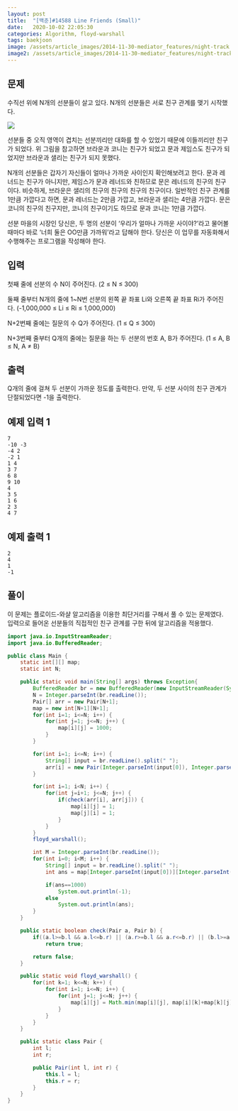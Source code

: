 ```yaml
---
layout: post
title:  "[백준]#14588 Line Friends (Small)"
date:   2020-10-02 22:05:30
categories: Algorithm, floyd-warshall
tags: baekjoon
image: /assets/article_images/2014-11-30-mediator_features/night-track.JPG
image2: /assets/article_images/2014-11-30-mediator_features/night-track-mobile.JPG
---
```


문제
--------------------

수직선 위에 N개의 선분들이 살고 있다. N개의 선분들은 서로 친구 관계를 맺기 시작했다.

![](https://onlinejudgeimages.s3-ap-northeast-1.amazonaws.com/problem/14588/line_friends.png)

선분들 중 오직 영역이 겹치는 선분끼리만 대화를 할 수 있었기 때문에 이들끼리만 친구가 되었다. 위 그림을 참고하면 브라운과 코니는 친구가 되었고 문과 제임스도 친구가 되었지만 브라운과 샐리는 친구가 되지 못했다.

N개의 선분들은 갑자기 자신들이 얼마나 가까운 사이인지 확인해보려고 한다. 문과 레너드는 친구가 아니지만, 제임스가 문과 레너드와 친하므로 문은 레너드의 친구의 친구이다. 비슷하게, 브라운은 샐리의 친구의 친구의 친구의 친구이다. 일반적인 친구 관계를 1만큼 가깝다고 하면, 문과 레너드는 2만큼 가깝고, 브라운과 샐리는 4만큼 가깝다. 문은 코니의 친구의 친구지만, 코니의 친구이기도 하므로 문과 코니는 1만큼 가깝다.

선분 마을의 시장인 당신은, 두 명의 선분이 ‘우리가 얼마나 가까운 사이야?’라고 물어볼 때마다 바로 ‘너희 둘은 OO만큼 가까워’라고 답해야 한다. 당신은 이 업무를 자동화해서 수행해주는 프로그램을 작성해야 한다.

입력
---------------------------

첫째 줄에 선분의 수 N이 주어진다. (2 ≤ N ≤ 300)

둘째 줄부터 N개의 줄에 1~N번 선분의 왼쪽 끝 좌표 Li와 오른쪽 끝 좌표 Ri가 주어진다. (-1,000,000 ≤ Li ≤ Ri ≤ 1,000,000)

N+2번째 줄에는 질문의 수 Q가 주어진다. (1 ≤ Q ≤ 300)

N+3번째 줄부터 Q개의 줄에는 질문을 하는 두 선분의 번호 A, B가 주어진다. (1 ≤ A, B ≤ N, A ≠ B)

출력
----------------

Q개의 줄에 걸쳐 두 선분이 가까운 정도를 출력한다. 만약, 두 선분 사이의 친구 관계가 단절되었다면 -1을 출력한다.

예제 입력 1 
----------------------

```
7
-10 -3
-4 2
-2 1
1 4
3 7
6 8
9 10
4
3 5
1 6
2 3
4 7
```

예제 출력 1 
------------------------

```
2
4
1
-1
```

풀이
--------------------------

이 문제는 플로이드-와샬 알고리즘을 이용한 최단거리를 구해서 풀 수 있는 문제였다. 입력으로 들어온 선분들의 직접적인 친구 관계를 구한 뒤에 알고리즘을 적용했다.

```java
import java.io.InputStreamReader;
import java.io.BufferedReader;

public class Main {
    static int[][] map;
    static int N;

    public static void main(String[] args) throws Exception{
        BufferedReader br = new BufferedReader(new InputStreamReader(System.in));
        N = Integer.parseInt(br.readLine());
        Pair[] arr = new Pair[N+1];
        map = new int[N+1][N+1];
        for(int i=1; i<=N; i++) {
            for(int j=1; j<=N; j++) {
                map[i][j] = 1000;
            }
        }

        for(int i=1; i<=N; i++) {
            String[] input = br.readLine().split(" ");
            arr[i] = new Pair(Integer.parseInt(input[0]), Integer.parseInt(input[1]));
        }

        for(int i=1; i<N; i++) {
            for(int j=i+1; j<=N; j++) {
                if(check(arr[i], arr[j])) {
                    map[i][j] = 1;
                    map[j][i] = 1;
                }
            }
        }
        floyd_warshall();

        int M = Integer.parseInt(br.readLine());
        for(int i=0; i<M; i++) {
            String[] input = br.readLine().split(" ");
            int ans = map[Integer.parseInt(input[0])][Integer.parseInt(input[1])];

            if(ans==1000)
                System.out.println(-1);
            else
                System.out.println(ans);
        }
    }

    public static boolean check(Pair a, Pair b) {
        if((a.l>=b.l && a.l<=b.r) || (a.r>=b.l && a.r<=b.r) || (b.l>=a.l && b.l<=a.r) || (b.r>=a.l && b.r<=a.r))
            return true;

        return false;
    }

    public static void floyd_warshall() {
        for(int k=1; k<=N; k++) {
            for(int i=1; i<=N; i++) {
                for(int j=1; j<=N; j++) {
                    map[i][j] = Math.min(map[i][j], map[i][k]+map[k][j]);
                }
            }
        }
    }

    public static class Pair {
        int l;
        int r;

        public Pair(int l, int r) {
            this.l = l;
            this.r = r;
        }
    }
}
```
